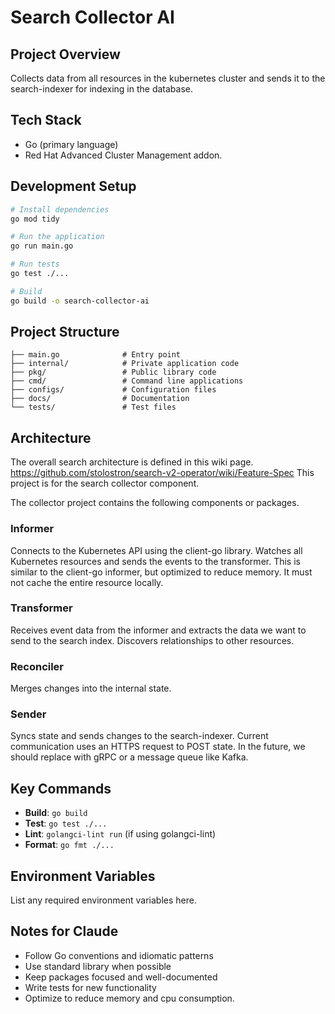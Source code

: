 # Search Collector AI

## Project Overview
Collects data from all resources in the kubernetes cluster and sends it to the search-indexer for indexing in the database.

## Tech Stack
- Go (primary language)
- Red Hat Advanced Cluster Management addon.

## Development Setup
```bash
# Install dependencies
go mod tidy

# Run the application
go run main.go

# Run tests
go test ./...

# Build
go build -o search-collector-ai
```

## Project Structure
```
├── main.go              # Entry point
├── internal/            # Private application code
├── pkg/                 # Public library code
├── cmd/                 # Command line applications
├── configs/             # Configuration files
├── docs/                # Documentation
└── tests/               # Test files
```

## Architecture
The overall search architecture is defined in this wiki page. https://github.com/stolostron/search-v2-operator/wiki/Feature-Spec
This project is for the search collector component.

The collector project contains the following components or packages.
### Informer
Connects to the Kubernetes API using the client-go library.
Watches all Kubernetes resources and sends the events to the transformer.
This is similar to the client-go informer, but optimized to reduce memory. It must not cache the entire resource locally.

### Transformer
Receives event data from the informer and extracts the data we want to send to the search index. 
Discovers relationships to other resources.

### Reconciler
Merges changes into the internal state.

### Sender
Syncs state and sends changes to the search-indexer.
Current communication uses an HTTPS request to POST state.
In the future, we should replace with gRPC or a message queue like Kafka.


## Key Commands
- **Build**: `go build`
- **Test**: `go test ./...`
- **Lint**: `golangci-lint run` (if using golangci-lint)
- **Format**: `go fmt ./...`

## Environment Variables
List any required environment variables here.

## Notes for Claude
- Follow Go conventions and idiomatic patterns
- Use standard library when possible
- Keep packages focused and well-documented
- Write tests for new functionality
- Optimize to reduce memory and cpu consumption.